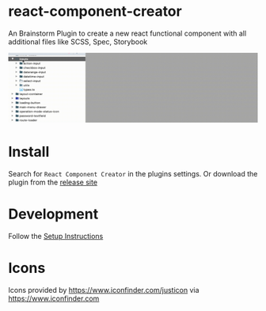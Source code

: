 # react-component-creator
An Brainstorm Plugin to create a new react functional component with all additional files like
SCSS, Spec, Storybook

![Create component](./doc/create-component.gif "")

# Install
Search for `React Component Creator` in the plugins settings. Or download the plugin from the [release site](https://github.com/faebeee/react-component-creator-plugin/releases)


# Development
Follow the [Setup Instructions](./doc/DEVELOPMENT.md)
# Icons
Icons provided by https://www.iconfinder.com/justicon via https://www.iconfinder.com
